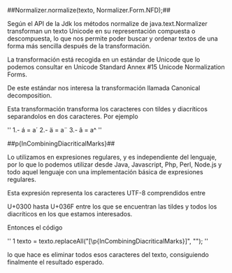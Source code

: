 ##Normalizer.normalize(texto, Normalizer.Form.NFD);##

Según el API de la Jdk los métodos normalize de java.text.Normalizer transforman un texto Unicode en su representación compuesta o descompuesta, lo que nos permite poder buscar y ordenar textos de una forma más sencilla después de la transformación.

La transformación está recogida en un estándar de Unicode que lo podemos consultar en Unicode Standard Annex #15 Unicode Normalization Forms.

De este estándar nos interesa la transformación llamada Canonical decomposition.

Esta transformación transforma los caracteres con tildes y diacríticos separandolos en dos caracteres. Por ejemplo

''
1.- á = a´
2.- ä = a¨
3.- â = a^
''

##p{InCombiningDiacriticalMarks}##

Lo utilizamos en expresiones regulares, y es independiente del lenguaje, por lo que lo podemos utilizar desde Java, Javascript, Php, Perl, Node.js y todo aquel lenguaje con una implementación básica de expresiones regulares.

Esta expresión representa los caracteres UTF-8 comprendidos entre

U+0300 hasta U+036F
entre los que se encuentran las tildes y todos los diacríticos en los que estamos interesados.

Entonces el código

''
1 texto = texto.replaceAll("[\\p{InCombiningDiacriticalMarks}]", "");
''

lo que hace es eliminar todos esos caracteres del texto, consiguiendo finalmente el resultado esperado.
